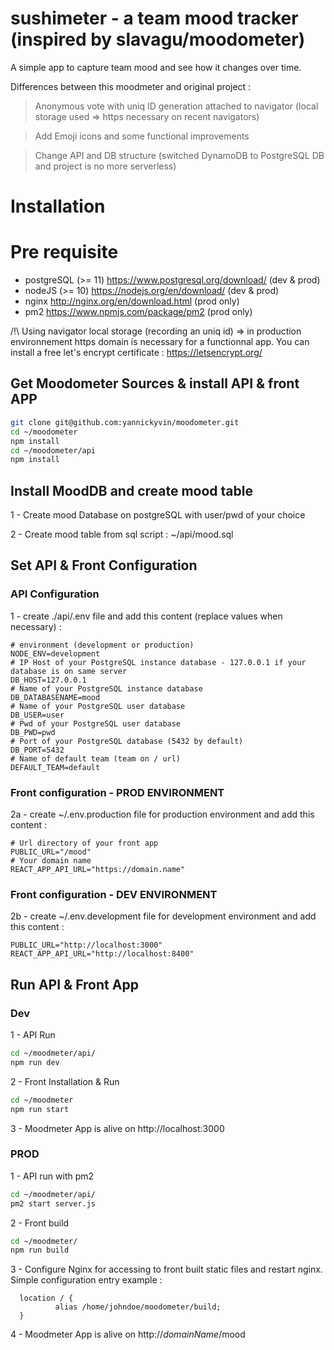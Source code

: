 # sushimeter - a team mood tracker (inspired by slavagu/moodometer)

A simple app to capture team mood and see how it changes over time.

Differences between this moodmeter and original project :
> Anonymous vote with uniq ID generation attached to navigator (local storage used => https necessary on recent navigators)

> Add Emoji icons and some functional improvements

> Change API and DB structure (switched DynamoDB to PostgreSQL DB and project is no more serverless)

# Installation

# Pre requisite 
* postgreSQL (>= 11) https://www.postgresql.org/download/ (dev & prod)
* nodeJS (>= 10) https://nodejs.org/en/download/ (dev & prod)
* nginx http://nginx.org/en/download.html (prod only)
* pm2 https://www.npmjs.com/package/pm2 (prod only)

/!\ Using navigator local storage (recording an uniq id) => in production environnement https domain is necessary for a functionnal app. 
You can install a free let's encrypt certificate : https://letsencrypt.org/

## Get Moodometer Sources & install API & front APP
```bash
git clone git@github.com:yannickyvin/moodometer.git
cd ~/moodometer
npm install
cd ~/moodometer/api
npm install
```

## Install MoodDB and create mood table
1 - Create mood Database on postgreSQL with user/pwd of your choice

2 - Create mood table from sql script : ~/api/mood.sql

## Set API & Front Configuration 

### API Configuration
1 - create ./api/.env file and add this content (replace values when necessary) :
```
# environment (development or production)
NODE_ENV=development
# IP Host of your PostgreSQL instance database - 127.0.0.1 if your database is on same server 
DB_HOST=127.0.0.1
# Name of your PostgreSQL instance database
DB_DATABASENAME=mood
# Name of your PostgreSQL user database
DB_USER=user
# Pwd of your PostgreSQL user database
DB_PWD=pwd
# Port of your PostgreSQL database (5432 by default)
DB_PORT=5432
# Name of default team (team on / url)
DEFAULT_TEAM=default
```

### Front configuration - PROD ENVIRONMENT
2a - create ~/.env.production file for production environment and add this content :
```
# Url directory of your front app
PUBLIC_URL="/mood"
# Your domain name
REACT_APP_API_URL="https://domain.name"

```
### Front configuration - DEV ENVIRONMENT
2b - create ~/.env.development file for development environment and add this content :
```
PUBLIC_URL="http://localhost:3000"
REACT_APP_API_URL="http://localhost:8400"

```


## Run API & Front App
### Dev
1 - API Run
```bash
cd ~/moodmeter/api/
npm run dev
```

2 - Front Installation & Run
```bash
cd ~/moodmeter
npm run start
```

3 - Moodmeter App is alive on http://localhost:3000

### PROD
1 - API run with pm2
```bash
cd ~/moodmeter/api/
pm2 start server.js
```

2 - Front build
```bash
cd ~/moodmeter/
npm run build
```

3 - Configure Nginx for accessing to front built static files and restart nginx. Simple configuration entry example :
```nginx
  location / {
          alias /home/johndoe/moodometer/build;
  }
```

4 - Moodmeter App is alive on http://*domainName*/mood
